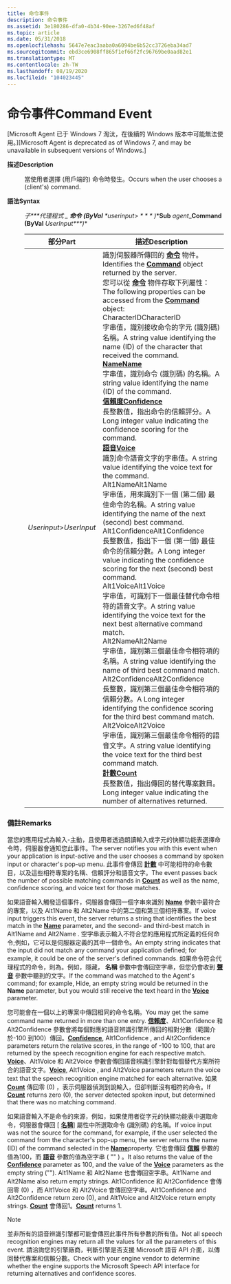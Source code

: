 ```yaml
---
title: 命令事件
description: 命令事件
ms.assetid: 3e180286-dfa0-4b34-90ee-3267ed6f48af
ms.topic: article
ms.date: 05/31/2018
ms.openlocfilehash: 5647e7eac3aaba0a6094be6b52cc3726eba34ad7
ms.sourcegitcommit: ebd3ce6908ff865f1ef66f2fc96769be0aad82e1
ms.translationtype: MT
ms.contentlocale: zh-TW
ms.lasthandoff: 08/19/2020
ms.locfileid: "104023445"
---
```

# <a name="command-event"></a><span data-ttu-id="40ff4-103">命令事件</span><span class="sxs-lookup"><span data-stu-id="40ff4-103">Command Event</span></span>

<span data-ttu-id="40ff4-104">\[Microsoft Agent 已于 Windows 7 淘汰，在後續的 Windows 版本中可能無法使用。\]</span><span class="sxs-lookup"><span data-stu-id="40ff4-104">\[Microsoft Agent is deprecated as of Windows 7, and may be unavailable in subsequent versions of Windows.\]</span></span>

<dl> <dt>

<span data-ttu-id="40ff4-105"><span id="Description"></span><span id="description"></span><span id="DESCRIPTION"></span>**描述**</span><span class="sxs-lookup"><span data-stu-id="40ff4-105"><span id="Description"></span><span id="description"></span><span id="DESCRIPTION"></span>**Description**</span></span>
</dt> <dd>

<span data-ttu-id="40ff4-106">當使用者選擇 (用戶端的) 命令時發生。</span><span class="sxs-lookup"><span data-stu-id="40ff4-106">Occurs when the user chooses a (client's) command.</span></span>

</dd> <dt>

<span data-ttu-id="40ff4-107"><span id="Syntax"></span><span id="syntax"></span><span id="SYNTAX"></span>**語法**</span><span class="sxs-lookup"><span data-stu-id="40ff4-107"><span id="Syntax"></span><span id="syntax"></span><span id="SYNTAX"></span>**Syntax**</span></span>
</dt> <dd>

<span data-ttu-id="40ff4-108">**子\*\*\*代理程式* \_ **命令** **(ByVal** *userinput> \* \* \* )**</span><span class="sxs-lookup"><span data-stu-id="40ff4-108">**Sub** *agent*\_**Command** **(ByVal** *UserInput\*\*\*)*\*</span></span>



| <span data-ttu-id="40ff4-109">部分</span><span class="sxs-lookup"><span data-stu-id="40ff4-109">Part</span></span>        | <span data-ttu-id="40ff4-110">描述</span><span class="sxs-lookup"><span data-stu-id="40ff4-110">Description</span></span>                                                                                                                                                                                                                                                                                                                                                                                                                                                                                                                                                                                                                                                                                                                                                                                                                                                                                                                                                                                                                                                                                                                                                                                                                                                                                                                                                                                                                                                                                                                             |
|-------------|-----------------------------------------------------------------------------------------------------------------------------------------------------------------------------------------------------------------------------------------------------------------------------------------------------------------------------------------------------------------------------------------------------------------------------------------------------------------------------------------------------------------------------------------------------------------------------------------------------------------------------------------------------------------------------------------------------------------------------------------------------------------------------------------------------------------------------------------------------------------------------------------------------------------------------------------------------------------------------------------------------------------------------------------------------------------------------------------------------------------------------------------------------------------------------------------------------------------------------------------------------------------------------------------------------------------------------------------------------------------------------------------------------------------------------------------------------------------------------------------------------------------------------------------|
| <span data-ttu-id="40ff4-111">*Userinput>*</span><span class="sxs-lookup"><span data-stu-id="40ff4-111">*UserInput*</span></span> | <span data-ttu-id="40ff4-112">識別伺服器所傳回的 [**命令**](/windows/desktop/lwef/the-command-object) 物件。</span><span class="sxs-lookup"><span data-stu-id="40ff4-112">Identifies the [**Command**](/windows/desktop/lwef/the-command-object) object returned by the server.</span></span> <br/> <span data-ttu-id="40ff4-113">您可以從 [**命令**](/windows/desktop/lwef/the-command-object) 物件存取下列屬性：</span><span class="sxs-lookup"><span data-stu-id="40ff4-113">The following properties can be accessed from the [**Command**](/windows/desktop/lwef/the-command-object) object:</span></span><br/> <span data-ttu-id="40ff4-114">CharacterID</span><span class="sxs-lookup"><span data-stu-id="40ff4-114">CharacterID</span></span> <br/> <span data-ttu-id="40ff4-115">字串值，識別接收命令的字元 (識別碼) 名稱。</span><span class="sxs-lookup"><span data-stu-id="40ff4-115">A string value identifying the name (ID) of the character that received the command.</span></span> <br/> [<span data-ttu-id="40ff4-116">**Name**</span><span class="sxs-lookup"><span data-stu-id="40ff4-116">**Name**</span></span>](name-property.md)<br/> <span data-ttu-id="40ff4-117">字串值，識別命令 (識別碼) 的名稱。</span><span class="sxs-lookup"><span data-stu-id="40ff4-117">A string value identifying the name (ID) of the command.</span></span><br/> [<span data-ttu-id="40ff4-118">**信賴度**</span><span class="sxs-lookup"><span data-stu-id="40ff4-118">**Confidence**</span></span>](confidence-property.md)<br/> <span data-ttu-id="40ff4-119">長整數值，指出命令的信賴評分。</span><span class="sxs-lookup"><span data-stu-id="40ff4-119">A Long integer value indicating the confidence scoring for the command.</span></span> <br/> [<span data-ttu-id="40ff4-120">**語音**</span><span class="sxs-lookup"><span data-stu-id="40ff4-120">**Voice**</span></span>](voice-property.md) <br/> <span data-ttu-id="40ff4-121">識別命令語音文字的字串值。</span><span class="sxs-lookup"><span data-stu-id="40ff4-121">A string value identifying the voice text for the command.</span></span><br/> <span data-ttu-id="40ff4-122">Alt1Name</span><span class="sxs-lookup"><span data-stu-id="40ff4-122">Alt1Name</span></span> <br/> <span data-ttu-id="40ff4-123">字串值，用來識別下一個 (第二個) 最佳命令的名稱。</span><span class="sxs-lookup"><span data-stu-id="40ff4-123">A string value identifying the name of the next (second) best command.</span></span><br/> <span data-ttu-id="40ff4-124">Alt1Confidence</span><span class="sxs-lookup"><span data-stu-id="40ff4-124">Alt1Confidence</span></span> <br/> <span data-ttu-id="40ff4-125">長整數值，指出下一個 (第一個) 最佳命令的信賴分數。</span><span class="sxs-lookup"><span data-stu-id="40ff4-125">A Long integer value indicating the confidence scoring for the next (second) best command.</span></span><br/> <span data-ttu-id="40ff4-126">Alt1Voice</span><span class="sxs-lookup"><span data-stu-id="40ff4-126">Alt1Voice</span></span> <br/> <span data-ttu-id="40ff4-127">字串值，可識別下一個最佳替代命令相符的語音文字。</span><span class="sxs-lookup"><span data-stu-id="40ff4-127">A string value identifying the voice text for the next best alternative command match.</span></span><br/> <span data-ttu-id="40ff4-128">Alt2Name</span><span class="sxs-lookup"><span data-stu-id="40ff4-128">Alt2Name</span></span> <br/> <span data-ttu-id="40ff4-129">字串值，識別第三個最佳命令相符項的名稱。</span><span class="sxs-lookup"><span data-stu-id="40ff4-129">A string value identifying the name of third best command match.</span></span><br/> <span data-ttu-id="40ff4-130">Alt2Confidence</span><span class="sxs-lookup"><span data-stu-id="40ff4-130">Alt2Confidence</span></span> <br/> <span data-ttu-id="40ff4-131">長整數，識別第三個最佳命令相符項的信賴分數。</span><span class="sxs-lookup"><span data-stu-id="40ff4-131">A Long integer identifying the confidence scoring for the third best command match.</span></span><br/> <span data-ttu-id="40ff4-132">Alt2Voice</span><span class="sxs-lookup"><span data-stu-id="40ff4-132">Alt2Voice</span></span> <br/> <span data-ttu-id="40ff4-133">字串值，識別第三個最佳命令相符的語音文字。</span><span class="sxs-lookup"><span data-stu-id="40ff4-133">A string value identifying the voice text for the third best command match.</span></span><br/> [<span data-ttu-id="40ff4-134">**計數**</span><span class="sxs-lookup"><span data-stu-id="40ff4-134">**Count**</span></span>](count-property.md) <br/> <span data-ttu-id="40ff4-135">長整數值，指出傳回的替代專案數目。</span><span class="sxs-lookup"><span data-stu-id="40ff4-135">Long integer value indicating the number of alternatives returned.</span></span><br/> |



 

</dd> </dl>

### <a name="remarks"></a><span data-ttu-id="40ff4-136">備註</span><span class="sxs-lookup"><span data-stu-id="40ff4-136">Remarks</span></span>

<span data-ttu-id="40ff4-137">當您的應用程式為輸入-主動，且使用者透過朗讀輸入或字元的快顯功能表選擇命令時，伺服器會通知您此事件。</span><span class="sxs-lookup"><span data-stu-id="40ff4-137">The server notifies you with this event when your application is input-active and the user chooses a command by spoken input or character's pop-up menu.</span></span> <span data-ttu-id="40ff4-138">此事件會傳回 [**計數**](count-property.md) 中可能相符的命令數目，以及這些相符專案的名稱、信賴評分和語音文字。</span><span class="sxs-lookup"><span data-stu-id="40ff4-138">The event passes back the number of possible matching commands in [**Count**](count-property.md) as well as the name, confidence scoring, and voice text for those matches.</span></span>

<span data-ttu-id="40ff4-139">如果語音輸入觸發這個事件，伺服器會傳回一個字串來識別 [**Name**](name-property.md) 參數中最符合的專案，以及 Alt1Name 和 Alt2Name 中的第二個和第三個相符專案。</span><span class="sxs-lookup"><span data-stu-id="40ff4-139">If voice input triggers this event, the server returns a string that identifies the best match in the [**Name**](name-property.md) parameter, and the second- and third-best match in Alt1Name and Alt2Name .</span></span> <span data-ttu-id="40ff4-140">空字串表示輸入不符合您的應用程式所定義的任何命令;例如，它可以是伺服器定義的其中一個命令。</span><span class="sxs-lookup"><span data-stu-id="40ff4-140">An empty string indicates that the input did not match any command your application defined; for example, it could be one of the server's defined commands.</span></span> <span data-ttu-id="40ff4-141">如果命令符合代理程式的命令，則為。例如，隱藏， **名稱** 參數中會傳回空字串，但您仍會收到 [**聲音**](voice-property.md) 參數中聽到的文字。</span><span class="sxs-lookup"><span data-stu-id="40ff4-141">If the command was matched to the Agent's command; for example, Hide, an empty string would be returned in the **Name** parameter, but you would still receive the text heard in the [**Voice**](voice-property.md) parameter.</span></span>

<span data-ttu-id="40ff4-142">您可能會在一個以上的專案中傳回相同的命令名稱。</span><span class="sxs-lookup"><span data-stu-id="40ff4-142">You may get the same command name returned in more than one entry.</span></span> <span data-ttu-id="40ff4-143">[**信賴度**](confidence-property.md)、Alt1Confidence 和 Alt2Confidence 參數會將每個對應的語音辨識引擎所傳回的相對分數（範圍介於-100 到100）傳回。</span><span class="sxs-lookup"><span data-stu-id="40ff4-143">[**Confidence**](confidence-property.md), Alt1Confidence , and Alt2Confidence parameters return the relative scores, in the range of -100 to 100, that are returned by the speech recognition engine for each respective match.</span></span> <span data-ttu-id="40ff4-144">[**Voice**](voice-property.md)、Alt1Voice 和 Alt2Voice 參數會傳回語音辨識引擎針對每個替代方案所符合的語音文字。</span><span class="sxs-lookup"><span data-stu-id="40ff4-144">[**Voice**](voice-property.md), Alt1Voice , and Alt2Voice parameters return the voice text that the speech recognition engine matched for each alternative.</span></span> <span data-ttu-id="40ff4-145">如果 [**Count**](count-property.md) 傳回零 (0) ，表示伺服器偵測到說輸入，但卻判斷沒有相符的命令。</span><span class="sxs-lookup"><span data-stu-id="40ff4-145">If [**Count**](count-property.md) returns zero (0), the server detected spoken input, but determined that there was no matching command.</span></span>

<span data-ttu-id="40ff4-146">如果語音輸入不是命令的來源，例如，如果使用者從字元的快顯功能表中選取命令，伺服器會傳回 [ [**名稱**](name-property.md)] 屬性中所選取命令 (識別碼) 的名稱。</span><span class="sxs-lookup"><span data-stu-id="40ff4-146">If voice input was not the source for the command, for example, if the user selected the command from the character's pop-up menu, the server returns the name (ID) of the command selected in the [**Name**](name-property.md)property.</span></span> <span data-ttu-id="40ff4-147">它也會傳回 [**信賴**](confidence-property.md) 參數的值為100，而 [**語音**](voice-property.md) 參數的值為空字串 ( "" ) 。</span><span class="sxs-lookup"><span data-stu-id="40ff4-147">It also returns the value of the [**Confidence**](confidence-property.md) parameter as 100, and the value of the [**Voice**](voice-property.md) parameters as the empty string ("").</span></span> <span data-ttu-id="40ff4-148">Alt1Name 和 Alt2Name 也會傳回空字串。</span><span class="sxs-lookup"><span data-stu-id="40ff4-148">Alt1Name and Alt2Name also return empty strings.</span></span> <span data-ttu-id="40ff4-149">Alt1Confidence 和 Alt2Confidence 會傳回零 (0) ，而 Alt1Voice 和 Alt2Voice 會傳回空字串。</span><span class="sxs-lookup"><span data-stu-id="40ff4-149">Alt1Confidence and Alt2Confidence return zero (0), and Alt1Voice and Alt2Voice return empty strings.</span></span> <span data-ttu-id="40ff4-150">[**Count**](count-property.md) 會傳回1。</span><span class="sxs-lookup"><span data-stu-id="40ff4-150">[**Count**](count-property.md) returns 1.</span></span>

> [!Note]  
> <span data-ttu-id="40ff4-151">並非所有的語音辨識引擎都可能會傳回此事件所有參數的所有值。</span><span class="sxs-lookup"><span data-stu-id="40ff4-151">Not all speech recognition engines may return all the values for all the parameters of this event.</span></span> <span data-ttu-id="40ff4-152">請洽詢您的引擎廠商，判斷引擎是否支援 Microsoft 語音 API 介面，以傳回替代專案和信賴分數。</span><span class="sxs-lookup"><span data-stu-id="40ff4-152">Check with your engine vendor to determine whether the engine supports the Microsoft Speech API interface for returning alternatives and confidence scores.</span></span>

 

 

